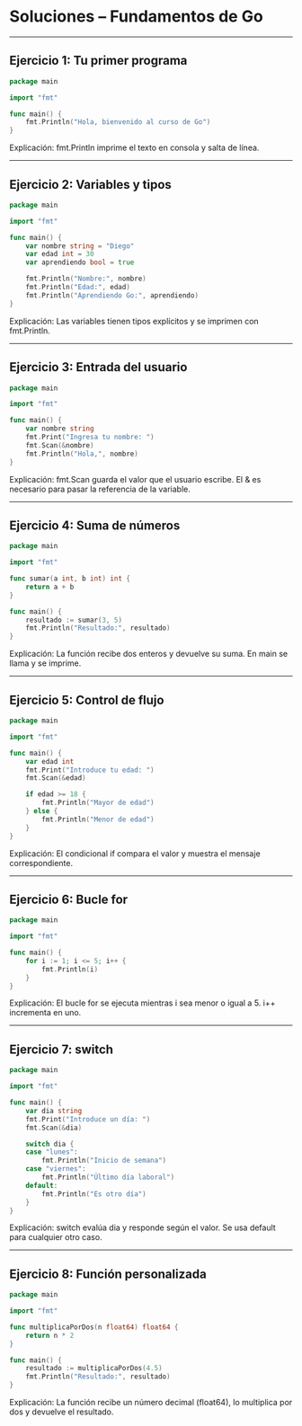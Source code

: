 # Soluciones – Fundamentos de Go

---

## Ejercicio 1: Tu primer programa

```go
package main

import "fmt"

func main() {
    fmt.Println("Hola, bienvenido al curso de Go")
}
```

Explicación: fmt.Println imprime el texto en consola y salta de línea.


---

## Ejercicio 2: Variables y tipos

```go
package main

import "fmt"

func main() {
    var nombre string = "Diego"
    var edad int = 30
    var aprendiendo bool = true

    fmt.Println("Nombre:", nombre)
    fmt.Println("Edad:", edad)
    fmt.Println("Aprendiendo Go:", aprendiendo)
}
```

Explicación: Las variables tienen tipos explícitos y se imprimen con fmt.Println.


---

## Ejercicio 3: Entrada del usuario

```go
package main

import "fmt"

func main() {
    var nombre string
    fmt.Print("Ingresa tu nombre: ")
    fmt.Scan(&nombre)
    fmt.Println("Hola,", nombre)
}
```

Explicación: fmt.Scan guarda el valor que el usuario escribe. El & es necesario para pasar la referencia de la variable.


---

## Ejercicio 4: Suma de números

```go
package main

import "fmt"

func sumar(a int, b int) int {
    return a + b
}

func main() {
    resultado := sumar(3, 5)
    fmt.Println("Resultado:", resultado)
}
```

Explicación: La función recibe dos enteros y devuelve su suma. En main se llama y se imprime.


---

## Ejercicio 5: Control de flujo


```go
package main

import "fmt"

func main() {
    var edad int
    fmt.Print("Introduce tu edad: ")
    fmt.Scan(&edad)

    if edad >= 18 {
        fmt.Println("Mayor de edad")
    } else {
        fmt.Println("Menor de edad")
    }
}
```

Explicación: El condicional if compara el valor y muestra el mensaje correspondiente.


---

## Ejercicio 6: Bucle for

```go
package main

import "fmt"

func main() {
    for i := 1; i <= 5; i++ {
        fmt.Println(i)
    }
}
```

Explicación: El bucle for se ejecuta mientras i sea menor o igual a 5. i++ incrementa en uno.


---

## Ejercicio 7: switch

```go
package main

import "fmt"

func main() {
    var dia string
    fmt.Print("Introduce un día: ")
    fmt.Scan(&dia)

    switch dia {
    case "lunes":
        fmt.Println("Inicio de semana")
    case "viernes":
        fmt.Println("Último día laboral")
    default:
        fmt.Println("Es otro día")
    }
}
```

Explicación: switch evalúa dia y responde según el valor. Se usa default para cualquier otro caso.


---

## Ejercicio 8: Función personalizada

```go
package main

import "fmt"

func multiplicaPorDos(n float64) float64 {
    return n * 2
}

func main() {
    resultado := multiplicaPorDos(4.5)
    fmt.Println("Resultado:", resultado)
}
```

Explicación: La función recibe un número decimal (float64), lo multiplica por dos y devuelve el resultado.
